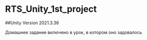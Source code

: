 # RTS_Unity_1st_project

##Unity Version 2021.3.36

Домашнее задание включено в урок, в котором оно задовалось
